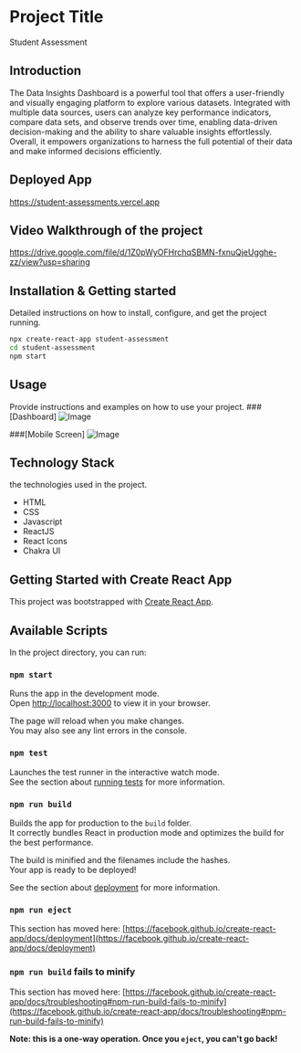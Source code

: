 # Project Title
Student Assessment

## Introduction
The Data Insights Dashboard is a powerful tool that offers a user-friendly and visually engaging platform to explore various datasets. Integrated with multiple data sources, users can analyze key performance indicators, compare data sets, and observe trends over time, enabling data-driven decision-making and the ability to share valuable insights effortlessly. Overall, it empowers organizations to harness the full potential of their data and make informed decisions efficiently.

## Deployed App
https://student-assessments.vercel.app

## Video Walkthrough of the project
https://drive.google.com/file/d/1Z0pWyOFHrchqSBMN-fxnuQjeUgghe-zz/view?usp=sharing


## Installation & Getting started
Detailed instructions on how to install, configure, and get the project running.

```bash
npx create-react-app student-assessment
cd student-assessment
npm start
```

## Usage
Provide instructions and examples on how to use your project.
###[Dashboard]
<img src="https://drive.google.com/uc?export=view&id=1BphOqWOom_lo-rdiJlMTn5Q0AJX_tUH4" alt="Image">

###[Mobile Screen]
<img src="https://drive.google.com/uc?export=view&id=1Ex1qX3pxTu6jvDCpmYc0-mQ0c7rrU7tU" alt="Image">




## Technology Stack
the technologies used in the project.

- HTML
- CSS
- Javascript
- ReactJS
- React Icons
- Chakra UI

## Getting Started with Create React App

This project was bootstrapped with [Create React App](https://github.com/facebook/create-react-app).

## Available Scripts

In the project directory, you can run:

### `npm start`

Runs the app in the development mode.\
Open [http://localhost:3000](http://localhost:3000) to view it in your browser.

The page will reload when you make changes.\
You may also see any lint errors in the console.

### `npm test`

Launches the test runner in the interactive watch mode.\
See the section about [running tests](https://facebook.github.io/create-react-app/docs/running-tests) for more information.

### `npm run build`

Builds the app for production to the `build` folder.\
It correctly bundles React in production mode and optimizes the build for the best performance.

The build is minified and the filenames include the hashes.\
Your app is ready to be deployed!

See the section about [deployment](https://facebook.github.io/create-react-app/docs/deployment) for more information.

### `npm run eject`
This section has moved here: [https://facebook.github.io/create-react-app/docs/deployment](https://facebook.github.io/create-react-app/docs/deployment)

### `npm run build` fails to minify

This section has moved here: [https://facebook.github.io/create-react-app/docs/troubleshooting#npm-run-build-fails-to-minify](https://facebook.github.io/create-react-app/docs/troubleshooting#npm-run-build-fails-to-minify)

**Note: this is a one-way operation. Once you `eject`, you can't go back!**
